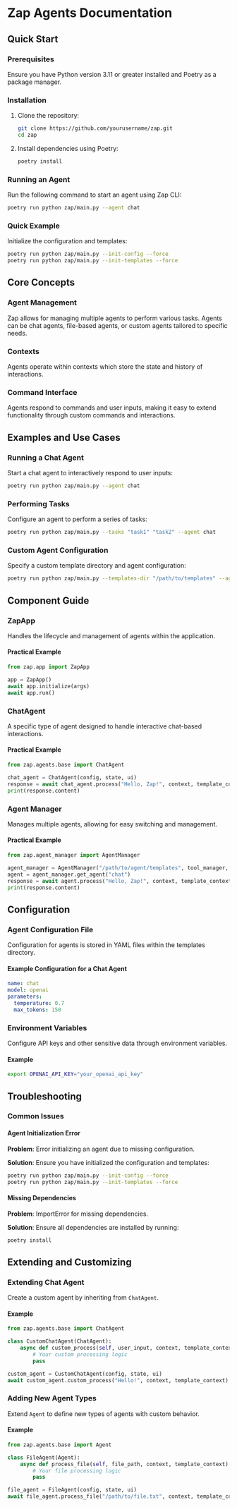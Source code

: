 # Zap Agents Documentation

## Quick Start

### Prerequisites

Ensure you have Python version 3.11 or greater installed and Poetry as a package manager.

### Installation

1. Clone the repository:

    ```sh
    git clone https://github.com/yourusername/zap.git
    cd zap
    ```

2. Install dependencies using Poetry:

    ```sh
    poetry install
    ```

### Running an Agent

Run the following command to start an agent using Zap CLI:

```sh
poetry run python zap/main.py --agent chat
```

### Quick Example

Initialize the configuration and templates:

```sh
poetry run python zap/main.py --init-config --force
poetry run python zap/main.py --init-templates --force
```

## Core Concepts

### Agent Management

Zap allows for managing multiple agents to perform various tasks. Agents can be chat agents, file-based agents, or custom agents tailored to specific needs.

### Contexts

Agents operate within contexts which store the state and history of interactions.

### Command Interface

Agents respond to commands and user inputs, making it easy to extend functionality through custom commands and interactions.

## Examples and Use Cases

### Running a Chat Agent

Start a chat agent to interactively respond to user inputs:

```sh
poetry run python zap/main.py --agent chat
```

### Performing Tasks

Configure an agent to perform a series of tasks:

```sh
poetry run python zap/main.py --tasks "task1" "task2" --agent chat
```

### Custom Agent Configuration

Specify a custom template directory and agent configuration:

```sh
poetry run python zap/main.py --templates-dir "/path/to/templates" --agent custom_agent
```

## Component Guide

### ZapApp

Handles the lifecycle and management of agents within the application.

#### Practical Example

```python
from zap.app import ZapApp

app = ZapApp()
await app.initialize(args)
await app.run()
```

### ChatAgent

A specific type of agent designed to handle interactive chat-based interactions.

#### Practical Example

```python
from zap.agents.base import ChatAgent

chat_agent = ChatAgent(config, state, ui)
response = await chat_agent.process("Hello, Zap!", context, template_context)
print(response.content)
```

### Agent Manager

Manages multiple agents, allowing for easy switching and management.

#### Practical Example

```python
from zap.agent_manager import AgentManager

agent_manager = AgentManager("/path/to/agent/templates", tool_manager, ui, template_engine)
agent = agent_manager.get_agent("chat")
response = await agent.process("Hello, Zap!", context, template_context)
print(response.content)
```

## Configuration

### Agent Configuration File

Configuration for agents is stored in YAML files within the templates directory.

#### Example Configuration for a Chat Agent

```yaml
name: chat
model: openai
parameters:
  temperature: 0.7
  max_tokens: 150
```

### Environment Variables

Configure API keys and other sensitive data through environment variables.

#### Example

```sh
export OPENAI_API_KEY="your_openai_api_key"
```

## Troubleshooting

### Common Issues

#### Agent Initialization Error

**Problem**: Error initializing an agent due to missing configuration.

**Solution**: Ensure you have initialized the configuration and templates:

```sh
poetry run python zap/main.py --init-config --force
poetry run python zap/main.py --init-templates --force
```

#### Missing Dependencies

**Problem**: ImportError for missing dependencies.

**Solution**: Ensure all dependencies are installed by running:

```sh
poetry install
```

## Extending and Customizing

### Extending Chat Agent

Create a custom agent by inheriting from `ChatAgent`.

#### Example

```python
from zap.agents.base import ChatAgent

class CustomChatAgent(ChatAgent):
    async def custom_process(self, user_input, context, template_context):
        # Your custom processing logic
        pass

custom_agent = CustomChatAgent(config, state, ui)
await custom_agent.custom_process("Hello!", context, template_context)
```

### Adding New Agent Types

Extend `Agent` to define new types of agents with custom behavior.

#### Example

```python
from zap.agents.base import Agent

class FileAgent(Agent):
    async def process_file(self, file_path, context, template_context):
        # Your file processing logic
        pass

file_agent = FileAgent(config, state, ui)
await file_agent.process_file("/path/to/file.txt", context, template_context)
```